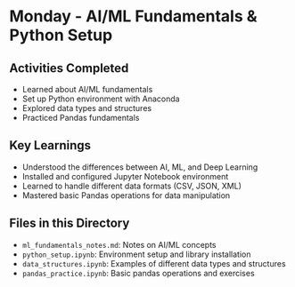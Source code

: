 # Monday - AI/ML Fundamentals & Python Setup

## Activities Completed

- Learned about AI/ML fundamentals
- Set up Python environment with Anaconda
- Explored data types and structures
- Practiced Pandas fundamentals

## Key Learnings

- Understood the differences between AI, ML, and Deep Learning
- Installed and configured Jupyter Notebook environment
- Learned to handle different data formats (CSV, JSON, XML)
- Mastered basic Pandas operations for data manipulation

## Files in this Directory

- `ml_fundamentals_notes.md`: Notes on AI/ML concepts
- `python_setup.ipynb`: Environment setup and library installation
- `data_structures.ipynb`: Examples of different data types and structures
- `pandas_practice.ipynb`: Basic pandas operations and exercises
